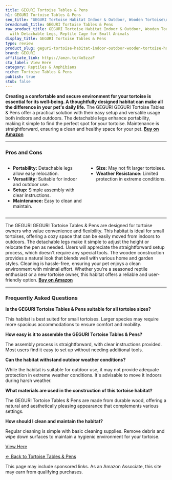 ```yaml
---
title: GEGURI Tortoise Tables & Pens
h1: GEGURI Tortoise Tables & Pens
seo_title: "GEGURI Tortoise Habitat Indoor & Outdoor, Wooden Tortoise\u2026"
breadcrumb_title: GEGURI Tortoise Tables & Pens
raw_product_title: GEGURI Tortoise Habitat Indoor & Outdoor, Wooden Tortoise House
  with Detachable Legs, Reptile Cage for Small Animals
display_title: GEGURI Tortoise Tables & Pens
type: review
product_slug: geguri-tortoise-habitat-indoor-outdoor-wooden-tortoise-house-with-detac-8854f5cb
brand: GEGURI
affiliate_link: https://amzn.to/4o5zzaF
cta_label: View Here
category: Reptiles & Amphibians
niche: Tortoise Tables & Pens
publish: true
stub: false
---
```


<div id="intro" class="full-width">
  <p><strong>Creating a comfortable and secure environment for your tortoise is essential for its well-being. A thoughtfully designed habitat can make all the difference in your pet's daily life.</strong> The GEGURI GEGURI Tortoise Tables & Pens offer a practical solution with their easy setup and versatile usage both indoors and outdoors. The detachable legs enhance portability, making it simple to find the perfect spot for your tortoise. Maintenance is straightforward, ensuring a clean and healthy space for your pet. <a href="https://amzn.to/4o5zzaF" rel="nofollow sponsored noopener" target="_blank"><strong>Buy on Amazon</strong></a></p>
</div>

<hr />
<h3 id="pros-cons">Pros and Cons</h3>
<div class="pc-grid" style="display:grid;grid-template-columns:1fr 1fr;gap:16px;">
  <ul>
    <li><strong>Portability:</strong> Detachable legs allow easy relocation.</li>
    <li><strong>Versatility:</strong> Suitable for indoor and outdoor use.</li>
    <li><strong>Setup:</strong> Simple assembly with clear instructions.</li>
    <li><strong>Maintenance:</strong> Easy to clean and maintain.</li>
  </ul>
  <ul>
    <li><strong>Size:</strong> May not fit larger tortoises.</li>
    <li><strong>Weather Resistance:</strong> Limited protection in extreme conditions.</li>
  </ul>
</div>
<hr />

<div class="full-width">
  <p>The GEGURI GEGURI Tortoise Tables & Pens are designed for tortoise owners who value convenience and flexibility. This habitat is ideal for small tortoises, offering a cozy space that can be easily moved from indoors to outdoors. The detachable legs make it simple to adjust the height or relocate the pen as needed. Users will appreciate the straightforward setup process, which doesn't require any special tools. The wooden construction provides a natural look that blends well with various home and garden styles. Cleaning is hassle-free, ensuring your pet enjoys a clean environment with minimal effort. Whether you're a seasoned reptile enthusiast or a new tortoise owner, this habitat offers a reliable and user-friendly option. <a href="https://amzn.to/4o5zzaF" rel="nofollow sponsored noopener" target="_blank"><strong>Buy on Amazon</strong></a></p>
</div>

<hr />
<h3 id="faqs">Frequently Asked Questions</h3>

<p><strong>Is the GEGURI Tortoise Tables & Pens suitable for all tortoise sizes?</strong></p>
<p>This habitat is best suited for small tortoises. Larger species may require more spacious accommodations to ensure comfort and mobility.</p>

<p><strong>How easy is it to assemble the GEGURI Tortoise Tables & Pens?</strong></p>
<p>The assembly process is straightforward, with clear instructions provided. Most users find it easy to set up without needing additional tools.</p>

<p><strong>Can the habitat withstand outdoor weather conditions?</strong></p>
<p>While the habitat is suitable for outdoor use, it may not provide adequate protection in extreme weather conditions. It's advisable to move it indoors during harsh weather.</p>

<p><strong>What materials are used in the construction of this tortoise habitat?</strong></p>
<p>The GEGURI Tortoise Tables & Pens are made from durable wood, offering a natural and aesthetically pleasing appearance that complements various settings.</p>

<p><strong>How should I clean and maintain the habitat?</strong></p>
<p>Regular cleaning is simple with basic cleaning supplies. Remove debris and wipe down surfaces to maintain a hygienic environment for your tortoise.</p>
<p><a class="btn" href="https://amzn.to/4o5zzaF" target="_blank" rel="nofollow sponsored noopener">View Here</a></p>
<p><a href="/roundups/reptiles-amphibians/tortoise-tables-pens/">← Back to Tortoise Tables & Pens</a></p>
<aside class="disclosure">This page may include sponsored links. As an Amazon Associate, this site may earn from qualifying purchases.</aside>
